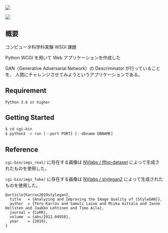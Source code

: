 ![](https://github.com/TakaoNarikawa/Univ-CS-WSGI/blob/master/logo.png?raw=true)

![](https://github.com/TakaoNarikawa/Univ-CS-WSGI/blob/master/screenshots/real-fake.png?raw=true)

## 概要

コンピュータ科学科実験 WSGI 課題

Python WCGI を用いて Web アプリケーションを作成した

GAN（Generative Adversarial Network）の Descriminator が行っていることを、
人間にチャレンジさせてみようというアプリケーションである。

## Requirement

```
Python 3.6 or higher
```

## Getting Started

```sh
$ cd cgi-bin
$ python3 -m run [--port PORT] [--dbname DBNAME]
```


## Reference

`cgi-bin/imgs_real/` に存在する画像は [NVlabs / ffhq-dataset](https://github.com/NVlabs/ffhq-dataset) によって生成されたものを使用した。

`cgi-bin/imgs_fake/` に存在する画像は [NVlabs / stylegan2](https://github.com/NVlabs/stylegan2) によって生成されたものを使用した。

```
@article{Karras2019stylegan2,
  title   = {Analyzing and Improving the Image Quality of {StyleGAN}},
  author  = {Tero Karras and Samuli Laine and Miika Aittala and Janne Hellsten and Jaakko Lehtinen and Timo Aila},
  journal = {CoRR},
  volume  = {abs/1912.04958},
  year    = {2019},
}
```

